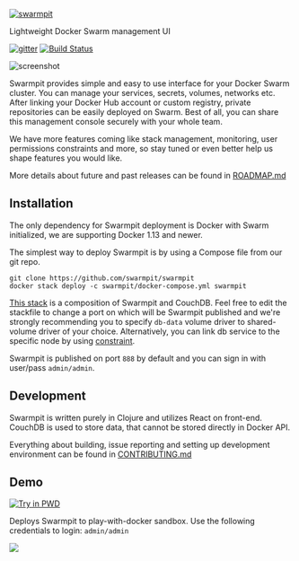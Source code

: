 [![swarmpit](http://swarmpit.io/img/logo-swarmpit.svg?r1)](http://swarmpit.io)

Lightweight Docker Swarm management UI

[![gitter](https://badges.gitter.im/trezor/community.svg)](https://gitter.im/swarmpit_io/swarmpit) [![Build Status](https://travis-ci.org/swarmpit/swarmpit.svg?branch=master)](https://travis-ci.org/swarmpit/swarmpit)


![screenshot](http://swarmpit.io/img/example.jpg?r1)

Swarmpit provides simple and easy to use interface for your Docker Swarm cluster. You can manage your services, secrets, volumes, networks etc. After linking your Docker Hub account or custom registry, private repositories can be easily deployed on Swarm. Best of all, you can share this management console securely with your whole team.

We have more features coming like stack management, monitoring, user permissions constraints and more, so stay tuned or even better help us shape features you would like.

More details about future and past releases can be found in [ROADMAP.md](ROADMAP.md)

## Installation

The only dependency for Swarmpit deployment is Docker with Swarm initialized, we are supporting Docker 1.13 and newer.

The simplest way to deploy Swarmpit is by using a Compose file from our git repo.

```
git clone https://github.com/swarmpit/swarmpit
docker stack deploy -c swarmpit/docker-compose.yml swarmpit
```

[This stack](docker-compose.yml) is a composition of Swarmpit and CouchDB. Feel free to edit the stackfile to change a port on which will be Swarmpit published and we're strongly recommending you to specify `db-data` volume driver to shared-volume driver of your choice. Alternatively, you can link db service to the specific node by using [constraint](https://docs.docker.com/compose/compose-file/#placement).

Swarmpit is published on port `888` by default and you can sign in with user/pass `admin/admin`.  

## Development

Swarmpit is written purely in Clojure and utilizes React on front-end. CouchDB is used to store data, that cannot be stored directly in Docker API.

Everything about building, issue reporting and setting up development environment can be found in [CONTRIBUTING.md](CONTRIBUTING.md)

## Demo

[![Try in PWD](https://cdn.rawgit.com/play-with-docker/stacks/cff22438/assets/images/button.png)](http://play-with-docker.com?stack=/swarmpit/swarmpit/latest) 

Deploys Swarmpit to play-with-docker sandbox. Use the following credentials to login: `admin/admin`

<kbd>
  <img src="http://swarmpit.io/img/demo-screen-1.gif?r1">
</kbd></br></br>
